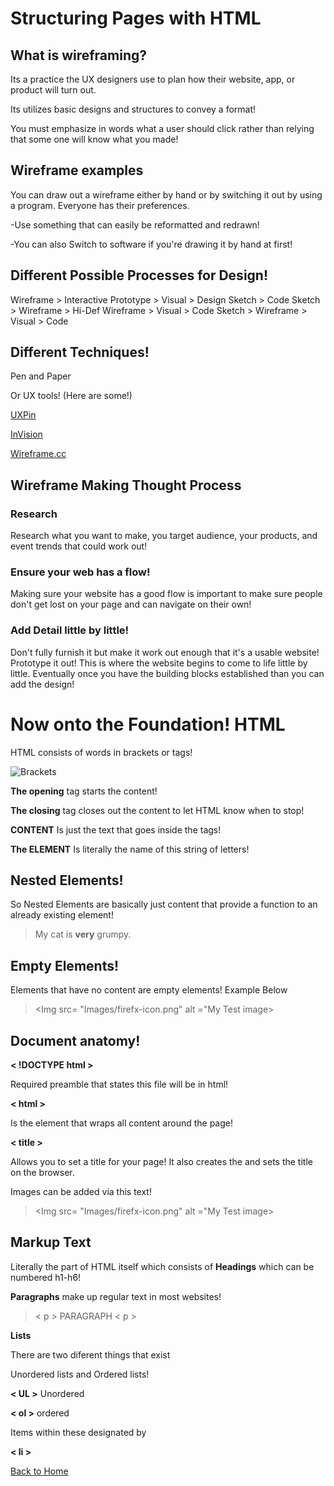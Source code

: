 # Structuring Pages with HTML

## What is wireframing?

Its a practice the UX designers use to plan how their website, app, or product will turn out. 

Its utilizes basic designs and structures to convey a format!

You must emphasize in words what a user should click rather than relying that some one will know what you made!

## Wireframe examples 

You can draw out a wireframe either by hand or by switching it out by using a program. Everyone has their preferences. 

-Use something that can easily be reformatted and redrawn!

-You can also Switch to software if you're drawing it by hand at first!

##  Different Possible Processes for Design!

Wireframe > Interactive Prototype > Visual > Design
Sketch > Code
Sketch > Wireframe > Hi-Def Wireframe > Visual > Code
Sketch > Wireframe > Visual > Code

## Different Techniques!

Pen and Paper 

Or UX tools! (Here are some!)


[UXPin](https://www.uxpin.com/)

[InVision](http://www.invisionapp.com/)

[Wireframe.cc](https://wireframe.cc/)

## Wireframe Making Thought Process

### Research

Research what you want to make, you target audience, your products, and event trends that could work out!

### Ensure your web has a flow!

Making sure your website has a good flow is important to make sure people don't get lost on your page and can navigate on their own!

### Add Detail little by little!

Don't fully furnish it but make it work out enough that it's a usable website!
Prototype it out! This is where the website begins to come to life little by little. Eventually once you have the building blocks established than you can add the design!

# Now onto the Foundation! HTML

HTML consists of words in brackets or tags! 

![ Brackets ](https://developer.mozilla.org/en-US/docs/Learn/Getting_started_with_the_web/HTML_basics/grumpy-cat-small.png)

**The opening** tag starts the content!

**The closing** tag closes out the content to let HTML know when to stop!

**CONTENT** Is just the text that goes inside the tags!

**The ELEMENT** Is literally the name of this string of letters!

## Nested Elements!

So Nested Elements are basically just content that provide a function to an already existing element! 

> <p>My cat is <strong>very</strong> grumpy.</p>

## Empty Elements!

Elements that have no content are empty elements!
Example Below 

> <Img src= "Images/firefx-icon.png" alt ="My Test image>

## Document anatomy!

**< !DOCTYPE html >**

Required preamble that states this file will be in html!

**< html >**

Is the element that wraps all content around the page!

**< title >**

Allows you to set a title for your page! It also creates the and sets the title on the browser.

Images can be added via this text!

> <Img src= "Images/firefx-icon.png" alt ="My Test image>

## Markup Text

Literally the part of HTML itself which consists of 
**Headings**
which can be numbered h1-h6!

**Paragraphs** make up regular text in most websites!

>< p > PARAGRAPH < p >

**Lists**

There are two diferent things that exist

Unordered lists and Ordered lists!

**< UL >** Unordered

**< ol >** ordered

Items within these designated by 

**< li >**


[Back to Home](https://zusolaris.github.io/reading-notes/)